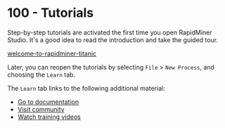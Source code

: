 # 100 - Tutorials

Step-by-step tutorials are activated the first time you open RapidMiner Studio. It's a good idea to read the introduction and take the guided tour.

[welcome-to-rapidminer-titanic](https://user-images.githubusercontent.com/1499433/207860320-d3f5a831-e66e-4bcb-9df3-9b87ba6c0dbe.png)

Later, you can reopen the tutorials by selecting ```File``` > ```New Process```, and choosing the ```Learn``` tab.

The ```Learn``` tab links to the following additional material:

- [Go to documentation](https://docs.rapidminer.com/)
- [Visit community](https://community.rapidminer.com/)
- [Watch training videos](https://academy.rapidminer.com/)
